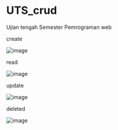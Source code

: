 # UTS_crud
Ujian tengah Semester Pemrograman web

create

![image](https://user-images.githubusercontent.com/101627869/158337800-53fc0c26-1efb-4dce-a5da-3bac57b54826.png)

read

![image](https://user-images.githubusercontent.com/101627869/158337922-aee38f3b-977e-41a2-a389-ef91f9f32ccd.png)

update

![image](https://user-images.githubusercontent.com/101627869/158338053-188ab3e5-035a-4f75-83bb-b4f9549367b6.png)

deleted

![image](https://user-images.githubusercontent.com/101627869/158338174-9e10965c-17a0-49a2-b864-7f8cdc565579.png)
